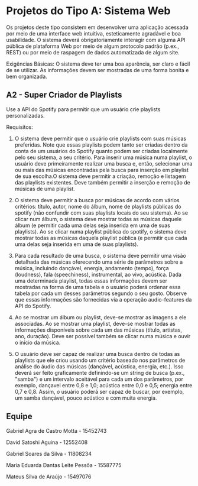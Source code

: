 # Projetos do Tipo A: Sistema Web

Os projetos deste tipo consistem em desenvolver uma aplicação acessada por meio de uma interface web intuitiva, esteticamente agradável e boa usabilidade. O sistema deverá obrigatoriamente interagir com alguma API pública de plataforma Web por meio de algum protocolo padrão (p.ex., REST) ou por meio de raspagem de dados automatizada de algum site.

Exigências Básicas: O sistema deve ter uma boa aparência, ser claro e fácil de se utilizar. As informações devem ser mostradas de uma forma bonita e bem organizada.

## A2 - Super Criador de Playlists
Use a API do Spotify para permitir que um usuário crie playlists personalizadas.


Requisitos:

1. O sistema deve permitir que o usuário crie playlists com suas músicas preferidas. Note que essas playlists podem tanto ser criadas dentro da conta de um usuários do Spotify quanto podem ser criadas localmente pelo seu sistema, a seu critério. Para inserir uma música numa playlist, o usuário deve primeiramente realizar uma busca e, então, selecionar uma ou mais das músicas encontradas pela busca para inserção em playlist de sua escolha.O sistema deve permitir a criação, remoção e listagem das playlists existentes. Deve também permitir a inserção e remoção de músicas de uma playlist.

2. O sistema deve permitir a busca por músicas de acordo com vários critérios: título, autor, nome do álbum, nome de playlists públicas do spotify (não confundir com suas playlists locais do seu sistema). Ao se clicar num álbum, o sistema deve mostrar todas as músicas daquele álbum (e permitir cada uma delas seja inserida em uma de suas playlists). Ao se clicar numa playlist pública do spotify, o sistema deve mostrar todas as músicas daquela playlist pública (e permitir que cada uma delas seja inserida em uma de suas playlists).

3. Para cada resultado de uma busca, o sistema deve permitir uma visão detalhada das músicas oferecendo uma série de parâmetros sobre a música, incluindo dançável, energia, andamento (tempo), força (loudness), fala (speechiness), instrumental, ao vivo, acústica.  Dada uma determinada playlist, todas essas informações devem ser mostradas na forma de uma tabela e o usuário poderá ordenar essa tabela por cada um desses parâmetros segundo o seu gosto. Observe que essas informações são fornecidas via a operação audio-features da API do Spotify.

4. Ao se mostrar um álbum ou playlist, deve-se mostrar as imagens a ele associadas. Ao se mostrar uma playlist, deve-se mostrar todas as informações disponíveis sobre cada um das músicas (título, artistas, ano, duração). Deve ser possível também se clicar numa música e ouvir o início da música.

5. O usuário deve ser capaz de realizar uma busca dentro de todas as playlists que ele criou usando um critério baseado nos parâmetros de análise do áudio das músicas (dançável, acústica, energia, etc.). Isso deverá ser feito graficamente definindo-se um string de busca (p.ex., "samba") e um intervalo aceitável para cada um dos parâmetros, por exemplo, dançavel entre 0,8 e 1,0; acústica entre 0,0 e 0,5; energia entre 0,7 e 0,8. Assim, o usuário poderá ser capaz de buscar, por exemplo, um samba dançável, pouco acústico e com muita energia.

## Equipe
Gabriel Agra de Castro Motta - 15452743

David Satoshi Aguina - 12552408

Gabriel Soares da Silva - 11808234

Maria Eduarda Dantas Leite Pessôa - 15587775

Mateus Silva de Araújo - 15497076

